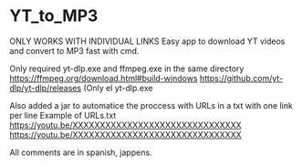 # YT_to_MP3
ONLY WORKS WITH INDIVIDUAL LINKS
Easy app to download YT videos and convert to MP3 fast with cmd.

Only required yt-dlp.exe and ffmpeg.exe in the same directory
https://ffmpeg.org/download.html#build-windows
https://github.com/yt-dlp/yt-dlp/releases (Only el yt-dlp.exe

Also added a jar to automatice the proccess with URLs in a txt with one link per line
Example of URLs.txt 
https://youtu.be/XXXXXXXXXXXXXXXXXXXXXXXXXXXXXXX
https://youtu.be/XXXXXXXXXXXXXXXXXXXXXXXXXXXXXXX

All comments are in spanish, jappens.
